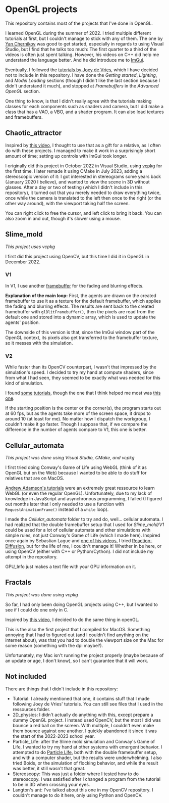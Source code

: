 # OpenGL projects

This repository contains most of the projects that I've done in OpenGL.

I learned OpenGL during the summer of 2022. I tried multiple different tutorials at first, but I couldn't manage to stick with any of them. The one by [Yan Chernikov](https://www.youtube.com/playlist?list=PLlrATfBNZ98foTJPJ_Ev03o2oq3-GGOS2) was good to get started, especially in regards to using Visual Studio, but I find that he talks too much: The first quarter to a third of the videos is often just spent talking. However, his videos on C++ did help me understand the language better. And he did introduce me to [ImGui](https://github.com/ocornut/imgui).

Eventually, I followed the [tutorials by Joey de Vries](https://learnopengl.com/), which I have decided not to include in this repository. I have done the *Getting started*, *Lighting*, and *Model Loading* sections (though I didn't like the last section because I didn't understand it much), and stopped at *Framebuffers* in the *Advanced OpenGL* section.

One thing to know, is that I didn't really agree with the tutorials making classes for each components such as shaders and camera, but I did make a class that has a VAO, a VBO, and a shader program. It can also load textures and framebuffers.



## Chaotic_attractor

Inspired by [this video](https://www.youtube.com/watch?v=idpOunnpKTo), I thought to use that as a gift for a relative, as I often do with these projects. I managed to make it work in a surprisingly short amount of time; setting up controls with ImGui took longer.

I originally did this project in October 2022 in Visual Studio, using [vcpkg](https://learn.microsoft.com/en-us/vcpkg) for the first time. I later remade it using CMake in July 2023, adding a stereoscopic version of it: I got interested in stereograms some years back (January 2020 I believe), and wanted to view the scene in 3D without glasses. After a day or two of testing (which I didn't include in this repository), it turned out that you merely needed to draw everything twice, once while the camera is translated to the left then once to the right (or the other way around), with the viewport taking half the screen.

You can right click to free the cursor, and left click to bring it back. You can also zoom in and out, though it's slower using a mouse.



## Slime_mold

*This project uses vcpkg*

I first did this project using OpenCV, but this time I did it in OpenGL in December 2022.

### V1
In V1, I use another [framebuffer](https://learnopengl.com/Advanced-OpenGL/Framebuffers) for the fading and blurring effects.

**Explanation of the main loop:**
First, the agents are drawn on the created framebuffer to use it as a texture for the default framebuffer, which applies the fading and blurring effects.
The results are sent back to the created framebuffer with `glBlitFramebuffer()`, then the pixels are read from the default one and stored into a dynamic array, which is used to update the agents' position.

The downside of this version is that, since the ImGui window part of the OpenGL context, its pixels also get transferred to the framebuffer texture, so it messes with the simulation. 


### V2

While faster than its OpenCV counterpart, I wasn't that impressed by the simulation's speed. I decided to try my hand at compute shaders, since from what I had seen, they seemed to be exactly what was needed for this kind of simulation.

I found [some](https://learnopengl.com/Guest-Articles/2022/Compute-Shaders/Introduction) [tutorials](https://zestedesavoir.com/tutoriels/1554/introduction-aux-compute-shaders/), though the one that I think helped me most was [this one](https://www.youtube.com/watch?v=nF4X9BIUzx0).

If the starting position is the center or the corner(s), the program starts out at 60 fps, but as the agents take more of the screen space, it drops to around 10 (at least for me). No matter how I dispatch the workgroup, I couldn't make it go faster. Though I suppose that, if we compare the difference in the number of agents compare to V1, this one is better.



## Cellular_automata

*This project was done using Visual Studio, CMake, and vcpkg*

I first tried doing Conway's Game of Life using WebGL (think of it as OpenGL but on the Web) because I wanted to be able to do stuff for relatives that are on MacOS.

[Andrew Adamson's tutorials](https://www.youtube.com/playlist?list=PLPbmjY2NVO_X1U1JzLxLDdRn4NmtxyQQo) were an extremely great ressource to learn WebGL (or even the regular OpenGL).
Unfortunately, due to my lack of knowledge in JavaScript and asynchronous programming, I failed (I figured out months later that I only needed to use a function with `RequestAnimationFrame()` instead of a `while` loop).

I made the *Cellular_automata* folder to try and do, well... cellular automata. I had realized that the double framebuffer setup that I used for *Slime_mold/V1* could be used for a lot of cellular automata and other simulations with simple rules, not just Conway's Game of Life (which I made here). Inspired once again by Sebastian Lague and [one of his videos](https://www.youtube.com/watch?v=kzwT3wQWAHE), I tried [Reaction-Diffusion](https://www.karlsims.com/rd.html), but for the life of me, I couldn't manage it! Whether in be here, or using OpenCV (either with C++ or Python/Cython). I did not include my attempt in the repository.

GPU_Info just makes a text file with your GPU information on it.



## Fractals

*This project was done using vcpkg*

So far, I had only been doing OpenGL projects using C++, but I wanted to see if I could do one only in C.

Inspired by [this video](https://www.youtube.com/watch?v=uc2yok_pLV4), I decided to do the same thing in openGL.

This is the also the first project that I compiled for MacOS. Something annoying that I had to figured out (and I couldn't find anything on the internet about), was that you had to double the viewport size on the Mac for some reason (something with the dpi maybe?).

Unfortunately, my Mac isn't running the project properly (maybe because of an update or age, I don't know), so I can't guarantee that it will work.



## Not included

There are things that I didn't include in this repository:
- Tutorial: I already mentioned that one, it contains stuff that I made following Joey de Vries' tutorials. You can still see files that I used in the ressources folder.
- 2D_physics: I didn't actually do anything with this, except prepare a dummy OpenGL project. I instead used OpenCV, but the most I did was bounce a red ball on the screen. With multiple, I couldn't even make them bounce against one another. I quickly abandoned it since it was the start of the 2022-2023 school year.
- Particle_Life: after the Slime mold simulation and Conway's Game of Life, I wanted to try my hand at other systems with emergent behavior. I attempted to do [Particle Life](https://www.youtube.com/watch?v=p4YirERTVF0), both with the double framebuffer setup, and with a computer shader, but the results were underwhelming. I also tried Boids, or the simulation of flocking behavior, and while the result was better, it still wasn't that great.
- Stereoscopy: This was just a folder where I tested how to do stereoscopy. I was satisfied after I changed a program from the tutorial to be in 3D when crossing your eyes.
- Langton's ant: I've talked about this one in my OpenCV repository. I couldn't manage to do it here, only using Python and OpenCV.
